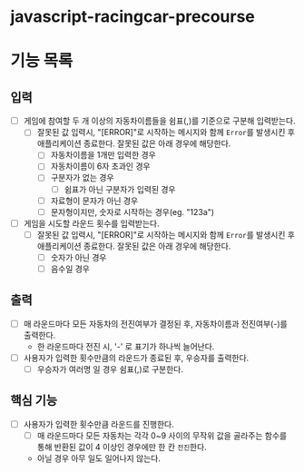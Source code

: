 # javascript-racingcar-precourse

# 기능 목록

## 입력

- [ ] 게임에 참여할 두 개 이상의 자동차이름들을 쉼표(,)를 기준으로 구분해 입력받는다.
  - [ ] 잘못된 값 입력시, "[ERROR]"로 시작하는 메시지와 함께 `Error`를 발생시킨 후 애플리케이션 종료한다. 잘못된 값은 아래 경우에 해당한다.
    - [ ] 자동차이름을 1개만 입력한 경우
    - [ ] 자동차이름이 6자 초과인 경우
    - [ ] 구분자가 없는 경우
      - [ ] 쉼표가 아닌 구분자가 입력된 경우
    - [ ] 자료형이 문자가 아닌 경우
    - [ ] 문자형이지만, 숫자로 시작하는 경우(eg. "123a")
- [ ] 게임을 시도할 라운드 횟수를 입력받는다.
  - [ ] 잘못된 값 입력시, "[ERROR]"로 시작하는 메시지와 함께 `Error`를 발생시킨 후 애플리케이션 종료한다. 잘못된 값은 아래 경우에 해당한다.
    - [ ] 숫자가 아닌 경우
    - [ ] 음수일 경우

## 출력

- [ ] 매 라운드마다 모든 자동차의 전진여부가 결정된 후, 자동차이름과 전진여부(-)를 출력한다.
  - 한 라운드마다 전진 시, '-' 로 표기가 하나씩 늘어난다.
- [ ] 사용자가 입력한 횟수만큼의 라운드가 종료된 후, 우승자를 출력한다.
  - [ ] 우승자가 여러명 일 경우 쉼표(,)로 구분한다.

## 핵심 기능

- [ ] 사용자가 입력한 횟수만큼 라운드를 진행한다.
  - [ ] 매 라운드마다 모든 자동차는 각각 0~9 사이의 무작위 값을 골라주는 함수를 통해 반환된 값이 4 이상인 경우에만 한 칸 `전진`한다.
  - 아닐 경우 아무 일도 일어나지 않는다.

